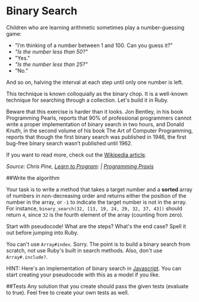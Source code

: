 # Binary Search

Children who are learning arithmetic sometimes play a number-guessing game:

- "I’m thinking of a number between 1 and 100. Can you guess it?"
- *"Is the number less than 50?"*
- "Yes."
- *"Is the number less than 25?"*
- "No."

And so on, halving the interval at each step until only one number is left.

This technique is known colloquially as the binary chop. It is a well-known technique for searching through a collection. Let's build it in Ruby.

Beware that this exercise is harder than it looks. Jon Bentley, in his book Programming Pearls, reports that 90% of professional programmers cannot write a proper implementation of binary search in two hours, and Donald Knuth, in the second volume of his book The Art of Computer Programming, reports that though the first binary search was published in 1946, the first bug-free binary search wasn’t published until 1962.

If you want to read more, check out the [Wikipedia article](http://en.wikipedia.org/wiki/Binary_search_algorithm).

<cite>Source: Chris Pine, [Learn to Program](http://pine.fm/LearnToProgram/): | [Programming Praxis](http://programmingpraxis.com/2009/03/23/binary-search/)</cite>

##Write the algorithm

Your task is to write a method that takes a target number and a **sorted** array of numbers in non-decreasing order and returns either the position of the number in the array, or `-1` to indicate the target number is not in the array. For instance, `binary_search(32, [13, 19, 24, 29, 32, 37, 43])` should return `4`, since `32` is the fourth element of the array (counting from zero).

Start with pseudocode! What are the steps? What's the end case? Spell it out before jumping into Ruby.

You can't use `Array#index`. Sorry. The point is to build a binary search from scratch, not use Ruby's built in search methods. Also, don't use `Array#.include?`.

HINT: Here's an implementation of binary search in [Javascript](http://codereview.stackexchange.com/questions/5363/efficient-binary-search). You can start creating your pseudocode with this as a model if you like.

##Tests
Any solution that you create should pass the given tests (evaluate to true).  Feel free to create your own tests as well.